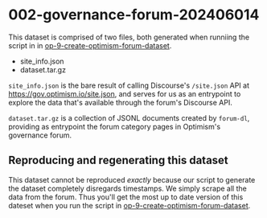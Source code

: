 # 002-governance-forum-202406014

This dataset is comprised of two files, both generated when runniing the script in in [op-9-create-optimism-forum-dataset](scripts/op-9-create-optimism-forum-dataset).

- site_info.json
- dataset.tar.gz

`site_info.json` is the bare result of calling Discourse's `/site.json` API at <https://gov.optimism.io/site.json>, and serves for us as an entrypoint to explore the data that's available through the forum's Discourse API.

`dataset.tar.gz` is a collection of JSONL documents created by `forum-dl`, providing as entrypoint the forum category pages in Optimism's governance forum.

## Reproducing and regenerating this dataset

This dataset cannot be reproduced _exactly_ because our script to generate the dataset completely disregards timestamps. We simply scrape all the data from the forum. Thus you'll get the most up to date version of this dateset when you run the script in [op-9-create-optimism-forum-dataset](scripts/op-9-create-optimism-forum-dataset).
